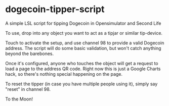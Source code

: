 dogecoin-tipper-script
======================

A simple LSL script for tipping Dogecoin in Opensimulator and Second Life

To use, drop into any object you want to act as a tipjar or similar tip-device.  

Touch to activate the setup, and use channel 98 to provide a valid Dogecoin address.  The script will do some basic validation, but won't catch anything beyond the barebones.  

Once it's configured, anyone who touches the object will get a request to load a page to the address QR code.  Right now this is just a Google Charts hack, so there's nothing special happening on the page.

To reset the tipper (in case you have multiple people using it), simply say "reset" in channel 98.  

To the Moon!
